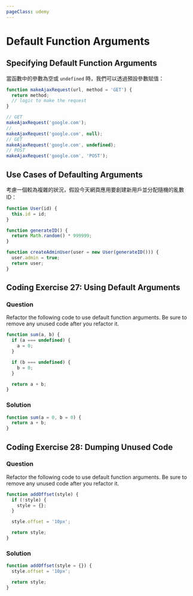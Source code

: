 ```yaml
---
pageClass: udemy
---
```


# Default Function Arguments

## Specifying Default Function Arguments

當函數中的參數為空或 `undefined` 時，我們可以透過預設參數賦值：

```javascript
function makeAjaxRequest(url, method = 'GET') {
  return method;
  // logic to make the request
}

// GET
makeAjaxRequest('google.com');
//
makeAjaxRequest('google.com', null);
// GET
makeAjaxRequest('google.com', undefined);
// POST
makeAjaxRequest('google.com', 'POST');
```

## Use Cases of Defaulting Arguments

考慮一個較為複雜的狀況，假設今天網頁應用要創建新用戶並分配隨機的亂數 ID：

```javascript
function User(id) {
  this.id = id;
}

function generateID() {
  return Math.random() * 999999;
}

function createAdminUser(user = new User(generateID())) {
  user.admin = true;
  return user;
}
```

## Coding Exercise 27: Using Default Arguments

### Question

Refactor the following code to use default function arguments. Be sure to remove any unused code after you refactor it.

```javascript
function sum(a, b) {
  if (a === undefined) {
    a = 0;
  }

  if (b === undefined) {
    b = 0;
  }

  return a + b;
}
```

### Solution

```javascript
function sum(a = 0, b = 0) {
  return a + b;
}
```

## Coding Exercise 28: Dumping Unused Code

### Question

Refactor the following code to use default function arguments. Be sure to remove any unused code after you refactor it.

```javascript
function addOffset(style) {
  if (!style) {
    style = {};
  }

  style.offset = '10px';

  return style;
}
```

### Solution

```javascript
function addOffset(style = {}) {
  style.offset = '10px';

  return style;
}
```